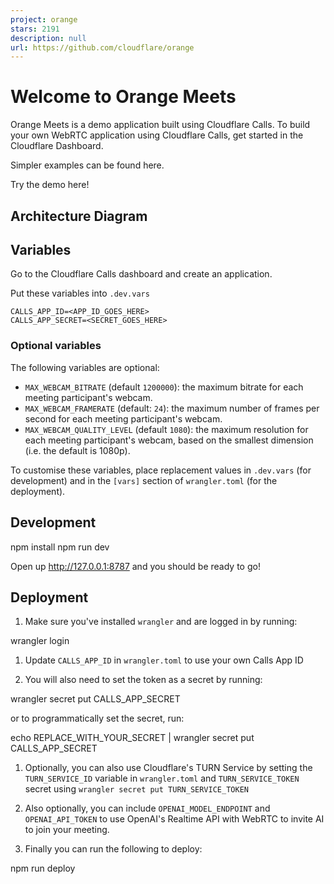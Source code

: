 ```yaml
---
project: orange
stars: 2191
description: null
url: https://github.com/cloudflare/orange
---
```


Welcome to Orange Meets
=======================

Orange Meets is a demo application built using Cloudflare Calls. To build your own WebRTC application using Cloudflare Calls, get started in the Cloudflare Dashboard.

Simpler examples can be found here.

Try the demo here!

Architecture Diagram
--------------------

Variables
---------

Go to the Cloudflare Calls dashboard and create an application.

Put these variables into `.dev.vars`

```
CALLS_APP_ID=<APP_ID_GOES_HERE>
CALLS_APP_SECRET=<SECRET_GOES_HERE>
```

### Optional variables

The following variables are optional:

-   `MAX_WEBCAM_BITRATE` (default `1200000`): the maximum bitrate for each meeting participant's webcam.
-   `MAX_WEBCAM_FRAMERATE` (default: `24`): the maximum number of frames per second for each meeting participant's webcam.
-   `MAX_WEBCAM_QUALITY_LEVEL` (default `1080`): the maximum resolution for each meeting participant's webcam, based on the smallest dimension (i.e. the default is 1080p).

To customise these variables, place replacement values in `.dev.vars` (for development) and in the `[vars]` section of `wrangler.toml` (for the deployment).

Development
-----------

npm install
npm run dev

Open up http://127.0.0.1:8787 and you should be ready to go!

Deployment
----------

1.  Make sure you've installed `wrangler` and are logged in by running:

wrangler login

1.  Update `CALLS_APP_ID` in `wrangler.toml` to use your own Calls App ID
    
2.  You will also need to set the token as a secret by running:
    

wrangler secret put CALLS\_APP\_SECRET

or to programmatically set the secret, run:

echo REPLACE\_WITH\_YOUR\_SECRET | wrangler secret put CALLS\_APP\_SECRET

1.  Optionally, you can also use Cloudflare's TURN Service by setting the `TURN_SERVICE_ID` variable in `wrangler.toml` and `TURN_SERVICE_TOKEN` secret using `wrangler secret put TURN_SERVICE_TOKEN`
    
2.  Also optionally, you can include `OPENAI_MODEL_ENDPOINT` and `OPENAI_API_TOKEN` to use OpenAI's Realtime API with WebRTC to invite AI to join your meeting.
    
3.  Finally you can run the following to deploy:
    

npm run deploy
